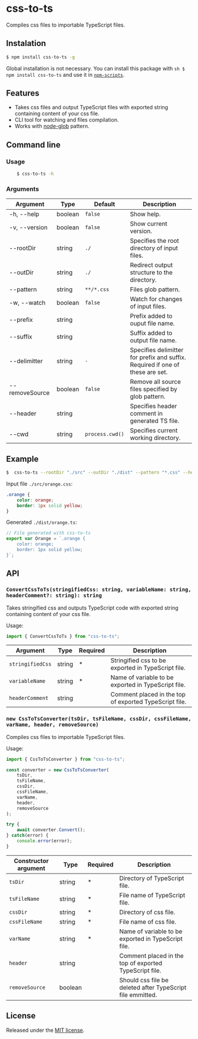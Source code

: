 # css-to-ts

Compiles css files to importable TypeScript files.

## Instalation
```sh
$ npm install css-to-ts -g
```

Global installation is not necessary. You can install this package with ```sh $ npm install css-to-ts``` and use it in [`npm-scripts`](https://docs.npmjs.com/misc/scripts).

## Features
- Takes css files and output TypeScript files with exported string containing content of your css file.
- CLI tool for watching and files compilation.
- Works with [node-glob](https://github.com/isaacs/node-glob) pattern.

## Command line

### Usage
```sh
    $ css-to-ts -h
```

### Arguments
| Argument                      | Type      | Default           | Description                                                                   |
|-------------------------------|-----------|-------------------|-------------------------------------------------------------------------------|
| -h, --help                    | boolean   | `false`           | Show help.                                                                    |
| -v, --version                 | boolean   | `false`           | Show current version.                                                         |
| --rootDir                     | string    | `./`              | Specifies the root directory of input files.                                  |
| --outDir                      | string    | `./`              | Redirect output structure to the directory.                                   |
| --pattern                     | string    | `**/*.css`        | Files glob pattern.                                                           |
| -w, --watch                   | boolean   | `false`           | Watch for changes of input files.                                             |
| --prefix                      | string    |                   | Prefix added to ouput file name.                                              |
| --suffix                      | string    |                   | Suffix added to output file name.                                             |
| --delimitter                  | string    | `-`               | Specifies delimitter for prefix and suffix. Required if one of these are set. |
| --removeSource                | boolean   | `false`           | Remove all source files specified by glob pattern.                            |
| --header                      | string    |                   | Specifies header comment in generated TS file.                                |
| --cwd                         | string    | `process.cwd()`   | Specifies current working directory.                                          |

## Example

```sh
$  css-to-ts --rootDir "./src" --outDir "./dist" --pattern "*.css" --header "File generated with css-to-ts"
```

Input file `./src/orange.css`:
```css
.orange {
    color: orange;
    border: 1px solid yellow;
}
```

Generated `./dist/orange.ts`:
```ts
// File generated with css-to-ts
export var Orange = `.orange {
    color: orange;
    border: 1px solid yellow;
}`;

```

## API

### `ConvertCssToTs(stringifiedCss: string, variableName: string, headerComment?: string): string`

Takes stringified css and outputs TypeScript code with exported string containing content of your css file.

Usage:
```ts
import { ConvertCssToTs } from "css-to-ts";
```



| Argument          | Type   | Required | Description                                               |
|-------------------|--------|----------|-----------------------------------------------------------|
| `stringifiedCss`  | string | *        | Stringified css to be exported in TypeScript file.        |
| `variableName`    | string | *        | Name of variable to be exported in TypeScript file.       |
| `headerComment`   | string |          | Comment placed in the top of exported TypeScript file.    |

### `new CssToTsConverter(tsDir, tsFileName, cssDir, cssFileName, varName, header, removeSource)`

Compiles css files to importable TypeScript files.

Usage:
```ts
import { CssToTsConverter } from "css-to-ts";

const converter = new CssToTsConverter(
    tsDir,
    tsFileName,
    cssDir,
    cssFileName,
    varName,
    header,
    removeSource
);

try {
    await converter.Convert();
} catch(error) {
    console.error(error);
}
```

| Constructor argument  | Type      | Required  | Description                                                   |
|-----------------------|-----------|-----------|---------------------------------------------------------------|
| `tsDir`               | string    | *         | Directory of TypeScript file.                                 |
| `tsFileName`          | string    | *         | File name of TypeScript file.                                 |
| `cssDir`              | string    | *         | Directory of css file.                                        |
| `cssFileName`         | string    | *         | File name of css file.                                        |
| `varName`             | string    | *         | Name of variable to be exported in TypeScript file.           |
| `header`              | string    |           | Comment placed in the top of exported TypeScript file.        |
| `removeSource`        | boolean   |           | Should css file be deleted after TypeScript file emmitted.    |



## License
Released under the [MIT license](LICENSE).
